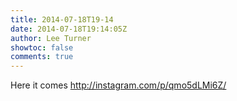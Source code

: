 ```yaml
---
title: 2014-07-18T19-14
date: 2014-07-18T19:14:05Z
author: Lee Turner
showtoc: false
comments: true
---
```


Here it comes http://instagram.com/p/qmo5dLMi6Z/

